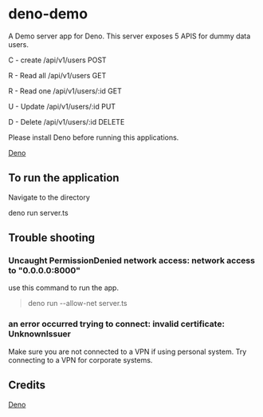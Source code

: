 # deno-demo

A Demo server app for Deno.
This server exposes 5 APIS for dummy data users.

C - create /api/v1/users POST

R - Read all /api/v1/users GET

R - Read one /api/v1/users/:id GET

U - Update /api/v1/users/:id PUT

D - Delete /api/v1/users/:id DELETE

Please install Deno before running this applications.

[Deno](https://deno.land/#installation)

## To run the application

Navigate to the directory

deno run server.ts

## Trouble shooting

### Uncaught PermissionDenied network access: network access to "0.0.0.0:8000"

use this command to run the app.

> deno run --allow-net server.ts

### an error occurred trying to connect: invalid certificate: UnknownIssuer

Make sure you are not connected to a VPN if using personal system.
Try connecting to a VPN for corporate systems.

## Credits

[Deno](https://deno.land/)
